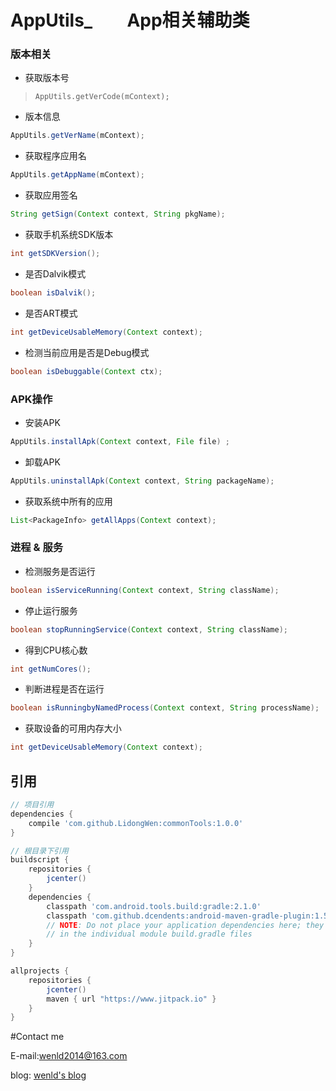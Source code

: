 # AppUtils_  &ensp;&ensp;&ensp;  App相关辅助类
### 版本相关
- 获取版本号

> ``` AppUtils.getVerCode(mContext); ```
- 版本信息
```java
AppUtils.getVerName(mContext);
```
- 获取程序应用名
```java
AppUtils.getAppName(mContext);
```
- 获取应用签名
```java
String getSign(Context context, String pkgName);
```
- 获取手机系统SDK版本
```java
int getSDKVersion();
```

- 是否Dalvik模式
```java
boolean isDalvik();
```
- 是否ART模式
```java
int getDeviceUsableMemory(Context context);
```
- 检测当前应用是否是Debug模式
```java
boolean isDebuggable(Context ctx);
```

### APK操作
- 安装APK
```java
AppUtils.installApk(Context context, File file) ;
```
- 卸载APK
```java
AppUtils.uninstallApk(Context context, String packageName);
```
- 获取系统中所有的应用
```java
List<PackageInfo> getAllApps(Context context);
```
### 进程 & 服务
- 检测服务是否运行
```java
boolean isServiceRunning(Context context, String className);
```
- 停止运行服务
```java
boolean stopRunningService(Context context, String className);
```
- 得到CPU核心数
```java
int getNumCores();
```
- 判断进程是否在运行
```java
boolean isRunningbyNamedProcess(Context context, String processName);
```

- 获取设备的可用内存大小
```java
int getDeviceUsableMemory(Context context);
```


## 引用
```groovy
// 项目引用
dependencies {
    compile 'com.github.LidongWen:commonTools:1.0.0'
}

// 根目录下引用
buildscript {
    repositories {
        jcenter()
    }
    dependencies {
        classpath 'com.android.tools.build:gradle:2.1.0'
        classpath 'com.github.dcendents:android-maven-gradle-plugin:1.5'
        // NOTE: Do not place your application dependencies here; they belong
        // in the individual module build.gradle files
    }
}

allprojects {
    repositories {
        jcenter()
        maven { url "https://www.jitpack.io" }
    }
}
```

#Contact me

E-mail:wenld2014@163.com

blog: [wenld's blog](http://blog.csdn.net/sinat_15877283)
